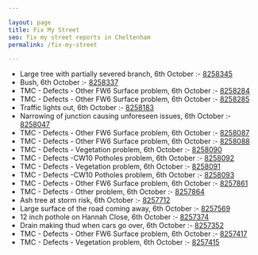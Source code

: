 ```yaml
---

layout: page
title: Fix My Street
seo: fix my street reports in Cheltenham
permalink: /fix-my-street

---
```


<!-- fix_marker starts -->

- Large tree with partially severed branch, 6th October :- [8258345](https://www.fixmystreet.com/report/8258345)
- Bush, 6th October :- [8258337](https://www.fixmystreet.com/report/8258337)
- TMC - Defects - Other FW6  Surface problem, 6th October :- [8258284](https://www.fixmystreet.com/report/8258284)
- TMC - Defects - Other FW6  Surface problem, 6th October :- [8258285](https://www.fixmystreet.com/report/8258285)
- Traffic lights out, 6th October :- [8258183](https://www.fixmystreet.com/report/8258183)
- Narrowing of junction causing unforeseen issues, 6th October :- [8258047](https://www.fixmystreet.com/report/8258047)
- TMC - Defects - Other FW6  Surface problem, 6th October :- [8258087](https://www.fixmystreet.com/report/8258087)
- TMC - Defects - Other FW6  Surface problem, 6th October :- [8258088](https://www.fixmystreet.com/report/8258088)
- TMC - Defects - Vegetation problem, 6th October :- [8258090](https://www.fixmystreet.com/report/8258090)
- TMC - Defects -CW10 Potholes problem, 6th October :- [8258092](https://www.fixmystreet.com/report/8258092)
- TMC - Defects - Vegetation problem, 6th October :- [8258091](https://www.fixmystreet.com/report/8258091)
- TMC - Defects -CW10 Potholes problem, 6th October :- [8258093](https://www.fixmystreet.com/report/8258093)
- TMC - Defects - Other FW6  Surface problem, 6th October :- [8257861](https://www.fixmystreet.com/report/8257861)
- TMC - Defects - Other problem, 6th October :- [8257864](https://www.fixmystreet.com/report/8257864)
- Ash tree at storm risk, 6th October :- [8257712](https://www.fixmystreet.com/report/8257712)
- Large surface of the road coming away, 6th October :- [8257569](https://www.fixmystreet.com/report/8257569)
- 12 inch pothole on Hannah Close, 6th October :- [8257374](https://www.fixmystreet.com/report/8257374)
- Drain making thud when cars go over, 6th October :- [8257352](https://www.fixmystreet.com/report/8257352)
- TMC - Defects - Other FW6  Surface problem, 6th October :- [8257417](https://www.fixmystreet.com/report/8257417)
- TMC - Defects - Vegetation problem, 6th October :- [8257415](https://www.fixmystreet.com/report/8257415)

<!-- fix_marker ends -->